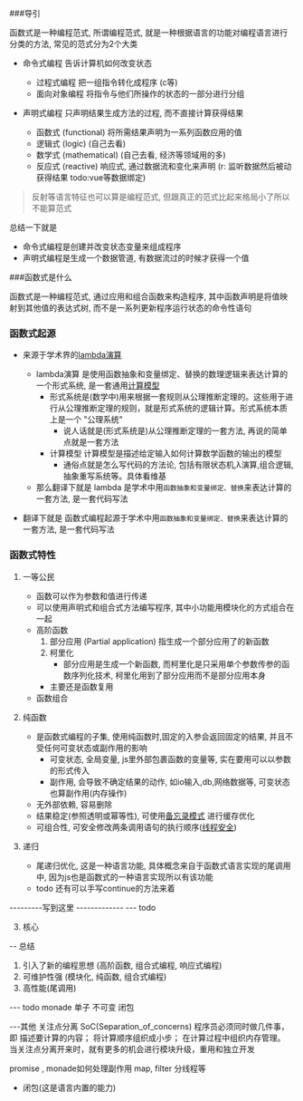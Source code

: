 ###导引

函数式是一种编程范式, 所谓编程范式, 就是一种根据语言的功能对编程语言进行分类的方法, 常见的范式分为2个大类

- 命令式编程 告诉计算机如何改变状态
    - 过程式编程 把一组指令转化成程序 (c等)
    - 面向对象编程 将指令与他们所操作的状态的一部分进行分组

- 声明式编程 只声明结果生成方法的过程, 而不直接计算获得结果
    - 函数式 (functional) 将所需结果声明为一系列函数应用的值
    - 逻辑式 (logic) (自己去看)
    - 数学式 (mathematical) (自己去看, 经济等领域用的多)
    - 反应式 (reactive) 响应式, 通过数据流和变化来声明    (r: 监听数据然后被动获得结果 todo:vue等数据绑定)
    
> 反射等语言特征也可以算是编程范式, 但跟真正的范式比起来格局小了所以不能算范式

总结一下就是
- 命令式编程是创建并改变状态变量来组成程序
- 声明式编程是生成一个数据管道, 有数据流过的时候才获得一个值

###函数式是什么


函数式是一种编程范式, 通过应用和组合函数来构造程序, 其中函数声明是将值映射到其他值的表达式树, 而不是一系列更新程序运行状态的命令性语句


### 函数式起源
- 来源于学术界的[lambda演算](https://en.wikipedia.org/wiki/Lambda_calculus)
    - lambda演算 是使用函数抽象和变量绑定、替换的数理逻辑来表达计算的一个形式系统, 是一套通用[计算模型](https://en.wikipedia.org/wiki/Model_of_computation)
        - 形式系统是(数学中)用来根据一套规则从公理推断定理的。这些用于进行从公理推断定理的规则，就是形式系统的逻辑计算。形式系统本质上是一个 "公理系统"
            - 说人话就是(形式系统是)从公理推断定理的一套方法, 再说的简单点就是一套方法
        - 计算模型 计算模型是描述给定输入如何计算数学函数的输出的模型
            - 通俗点就是怎么写代码的方法论, 包括有限状态机,λ演算,组合逻辑,抽象重写系统等。具体看维基
    - 那么翻译下就是 lambda 是学术中用`函数抽象和变量绑定、替换`来表达计算的一套方法, 是一套代码写法

- 翻译下就是 函数式编程起源于学术中用`函数抽象和变量绑定、替换`来表达计算的一套方法, 是一套代码写法


### 函数式特性
1. 一等公民
    - 函数可以作为参数和值进行传递
    - 可以使用声明式和组合式方法编写程序, 其中小功能用模块化的方式组合在一起
    - 高阶函数
        1. 部分应用 (Partial application) 指生成一个部分应用了的新函数
        2. 柯里化
            - 部分应用是生成一个新函数, 而柯里化是只采用单个参数传参的函数序列化技术, 柯里化用到了部分应用而不是部分应用本身
        - 主要还是函数复用
    - 函数组合


2. 纯函数
    - 是函数式编程的子集, 使用纯函数时,固定的入参会返回固定的结果, 并且不受任何可变状态或副作用的影响
        - 可变状态, 全局变量, js里外部包裹函数的变量等, 实在要用可以以参数的形式传入
        - 副作用, 会导致不确定结果的动作, 如io输入,db,网络数据等, 可变状态也算副作用(内存操作)
    - 无外部依赖, 容易删除
    - 结果稳定(参照透明或幂等性), 可使用[备忘录模式](https://en.wikipedia.org/wiki/Memoization) 进行缓存优化
    - 可组合性, 可安全修改两条调用语句的执行顺序([线程安全](https://en.wikipedia.org/wiki/Thread_safety))


3. 递归
    - 尾递归优化, 这是一种语言功能, 具体概念来自于函数式语言实现的尾调用中, 因为js也是函数式的一种语言实现所以有该功能
    - todo 还有可以手写continue的方法来着



---------写到这里 -------------
--- todo




3. 核心

-- 总结
1. 引入了新的编程思想 (高阶函数, 组合式编程, 响应式编程)
2. 可维护性强 (模块化, 纯函数, 组合式编程)
3. 高性能(尾调用)

--- todo
monade 单子
不可变
闭包

---其他
关注点分离 SoC(Separation_of_concerns)
    程序员必须同时做几件事，即
        描述要计算的内容；
        将计算顺序组织成小步；
        在计算过程中组织内存管理。
当关注点分离开来时，就有更多的机会进行模块升级，重用和独立开发


promise 
, monade如何处理副作用
map, filter 分线程等
- 闭包(这是语言内置的能力)


